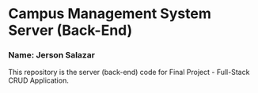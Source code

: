 # Campus Management System Server (Back-End)

### Name: Jerson Salazar
This repository is the server (back-end) code for Final Project - Full-Stack CRUD Application.